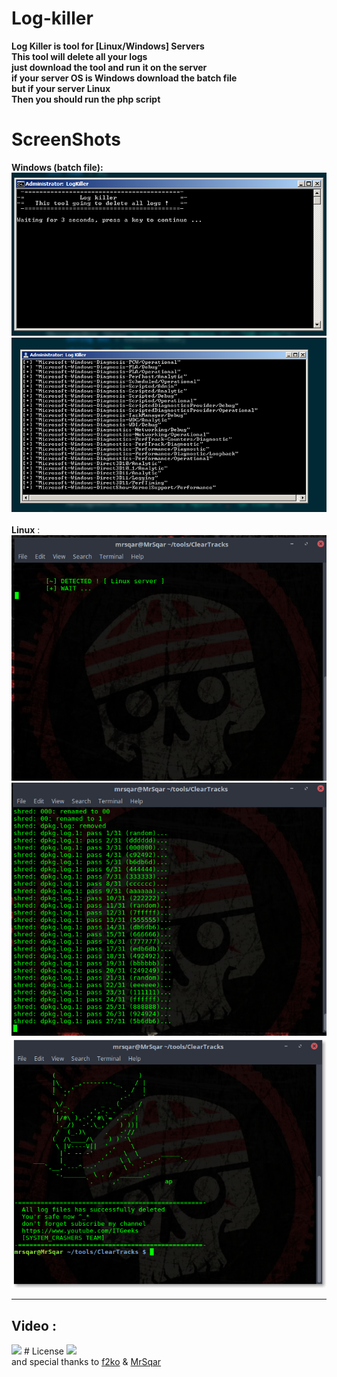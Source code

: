 # Log-killer
<b>Log Killer is tool for [Linux/Windows] Servers<br>
This tool will delete all your logs<br>
just download the tool and run it on the server<br> 
if your server OS is Windows download the batch file<br>
but if your server Linux<br>
Then you should run the php script<br></b>

# ScreenShots
<b>Windows (batch file):</b><br>
<img src="./screenShots/2018-06-26_160703.png"/>
<img src="./screenShots/w2.png"/><br><br>
<b>Linux</b> :<br>
<img src="./screenShots/l1.png"/>
<img src="./screenShots/l2.png"/>
<img src="./screenShots/l3.png"/>
<hr>
<h2>Video : </h2>
<img src="./screenShots/youtubeu.png"/>
# License 
<a href="http://www.wtfpl.net/"><img src="https://github.com/Rizer0/Log-killer/blob/master/license.png"/></a><br>
and special thanks to <a href="http://www.f2ko.de">f2ko</a> & <a href="https://github.com/mrSqar-Ye">MrSqar</a>
